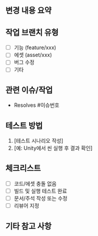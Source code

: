 ## 변경 내용 요약

<!-- 주요 변경점 간단히 설명 -->

## 작업 브랜치 유형

- [ ] 기능 (feature/xxx)
- [ ] 에셋 (asset/xxx)
- [ ] 버그 수정
- [ ] 기타

## 관련 이슈/작업

- Resolves #이슈번호

## 테스트 방법

1. [테스트 시나리오 작성]
2. [예: Unity에서 씬 실행 후 결과 확인]

## 체크리스트

- [ ] 코드/에셋 충돌 없음
- [ ] 빌드 및 실행 테스트 완료
- [ ] 문서/주석 작성 또는 수정
- [ ] 리뷰어 지정

## 기타 참고 사항
<!-- 추가 설명이 필요한 경우 작성 -->
